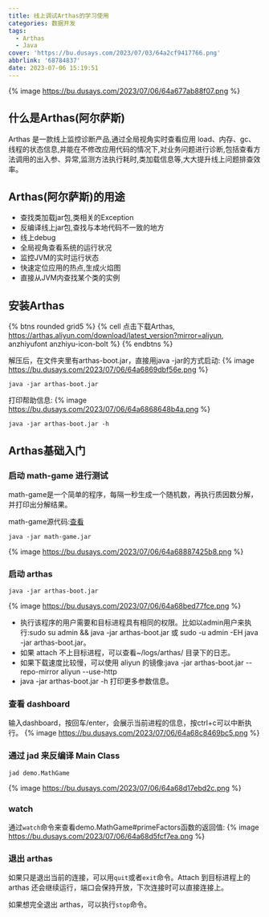 ```yaml
---
title: 线上调试Arthas的学习使用
categories: 数据开发
tags:
  - Arthas
  - Java
cover: 'https://bu.dusays.com/2023/07/03/64a2cf9417766.png'
abbrlink: '68784837'
date: 2023-07-06 15:19:51
---
```

{% image https://bu.dusays.com/2023/07/06/64a677ab88f07.png %}

## 什么是Arthas(阿尔萨斯)
Arthas 是一款线上监控诊断产品,通过全局视角实时查看应用 load、内存、gc、线程的状态信息,并能在不修改应用代码的情况下,对业务问题进行诊断,包括查看方法调用的出入参、异常,监测方法执行耗时,类加载信息等,大大提升线上问题排查效率。

## Arthas(阿尔萨斯)的用途
- 查找类加载jar包,类相关的Exception
- 反编译线上jar包,查找与本地代码不一致的地方
- 线上debug
- 全局视角查看系统的运行状况
- 监控JVM的实时运行状态
- 快速定位应用的热点,生成火焰图
- 直接从JVM内查找某个类的实例

## 安装Arthas

{% btns rounded grid5 %}
{% cell 点击下载Arthas, https://arthas.aliyun.com/download/latest_version?mirror=aliyun, anzhiyufont anzhiyu-icon-bolt %}
{% endbtns %}

解压后，在文件夹里有arthas-boot.jar，直接用java -jar的方式启动:
{% image https://bu.dusays.com/2023/07/06/64a6869dbf56e.png %}
```shell
java -jar arthas-boot.jar
```

打印帮助信息:
{% image https://bu.dusays.com/2023/07/06/64a6868648b4a.png %}
```shell
java -jar arthas-boot.jar -h
```

## Arthas基础入门
### 启动 math-game 进行测试
math-game是一个简单的程序，每隔一秒生成一个随机数，再执行质因数分解，并打印出分解结果。

math-game源代码:[查看](https://github.com/alibaba/arthas/blob/master/math-game/src/main/java/demo/MathGame.java)

```shell
java -jar math-game.jar
```
{% image https://bu.dusays.com/2023/07/06/64a68887425b8.png %}


### 启动 arthas

```shell
java -jar arthas-boot.jar
```
{% image https://bu.dusays.com/2023/07/06/64a68bed77fce.png %}

- 执行该程序的用户需要和目标进程具有相同的权限。比如以admin用户来执行:sudo su admin && java -jar arthas-boot.jar 或 sudo -u admin -EH java -jar arthas-boot.jar。
- 如果 attach 不上目标进程，可以查看~/logs/arthas/ 目录下的日志。
- 如果下载速度比较慢，可以使用 aliyun 的镜像:java -jar arthas-boot.jar --repo-mirror aliyun --use-http
- java -jar arthas-boot.jar -h 打印更多参数信息。

### 查看 dashboard
输入dashboard，按回车/enter，会展示当前进程的信息，按ctrl+c可以中断执行。
{% image https://bu.dusays.com/2023/07/06/64a68c8469bc5.png %}

### 通过 jad 来反编译 Main Class
```shell
jad demo.MathGame
```
{% image https://bu.dusays.com/2023/07/06/64a68d17ebd2c.png %}

### watch
通过`watch`命令来查看demo.MathGame#primeFactors函数的返回值:
{% image https://bu.dusays.com/2023/07/06/64a68d5fcf7ea.png %}

### 退出 arthas
如果只是退出当前的连接，可以用`quit`或者`exit`命令。Attach 到目标进程上的 arthas 还会继续运行，端口会保持开放，下次连接时可以直接连接上。

如果想完全退出 arthas，可以执行`stop`命令。